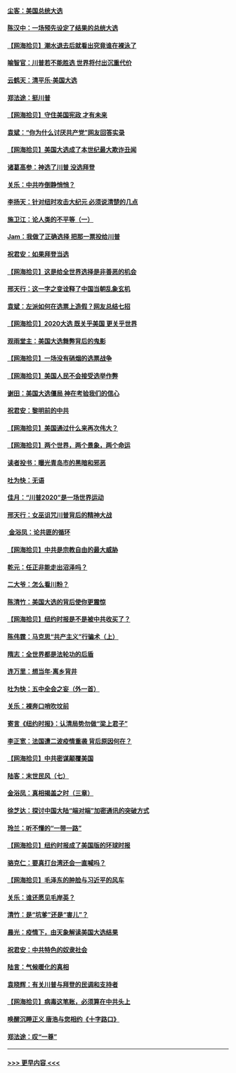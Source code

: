 #### [尘客：美国总统大选](../pages/nsc993/n12543828.md?t=11121751) 
#### [陈汉中：一场预先设定了结果的总统大选](../pages/nsc993/n12543564.md?t=11121751) 
#### [【网海拾贝】潮水退去后就看出究竟谁在裸泳了](../pages/nsc993/n12543321.md?t=11121751) 
#### [喻智官：川普若不能胜选 世界将付出沉重代价](../pages/nsc993/n12541352.md?t=11121751) 
#### [云鹤天：清平乐‧美国大选](../pages/nsc993/n12540916.md?t=11121751) 
#### [郑法途：挺川普](../pages/nsc993/n12540898.md?t=11121751) 
#### [【网海拾贝】守住美国宪政 才有未来](../pages/nsc993/n12540423.md?t=11121751) 
#### [袁斌：“你为什么讨厌共产党”网友回答实录](../pages/nsc993/n12540208.md?t=11121751) 
#### [【网海拾贝】美国大选成了本世纪最大欺诈丑闻](../pages/nsc993/n12538029.md?t=11121751) 
#### [诸葛高参：神选了川普 没选拜登](../pages/nsc993/n12537664.md?t=11121751) 
#### [关乐：中共咋倒静悄悄？](../pages/nsc993/n12537615.md?t=11121751) 
#### [李扬天：针对纽时攻击大纪元 必须说清楚的几点](../pages/nsc993/n12536001.md?t=11121751) 
#### [施卫江：论人类的不平等（一）](../pages/nsc993/n12535700.md?t=11121751) 
#### [Jam：我做了正确选择 把那一票投给川普](../pages/nsc993/n12535743.md?t=11121751) 
#### [祝君安：如果拜登当选](../pages/nsc993/n12535726.md?t=11121751) 
#### [【网海拾贝】这是给全世界选择是非善恶的机会](../pages/nsc993/n12535061.md?t=11121751) 
#### [邢天行：这一字之变诠释了中国当朝乱象玄机](../pages/nsc993/n12533446.md?t=11121751) 
#### [袁斌：左派如何在选票上造假？网友总结七招](../pages/nsc993/n12533180.md?t=11121751) 
#### [【网海拾贝】2020大选 既关乎美国 更关乎世界](../pages/nsc993/n12533161.md?t=11121751) 
#### [观雨堂主：美国大选舞弊背后的鬼影](../pages/nsc993/n12533153.md?t=11121751) 
#### [【网海拾贝】一场没有硝烟的选票战争](../pages/nsc993/n12531883.md?t=11121751) 
#### [【网海拾贝】美国人民不会接受选举作弊](../pages/nsc993/n12528850.md?t=11121751) 
#### [谢田：美国大选僵局 神在考验我们的信心](../pages/nsc993/n12527932.md?t=11121751) 
#### [祝君安：黎明前的中共](../pages/nsc993/n12524071.md?t=11121751) 
#### [【网海拾贝】美国通过什么来再次伟大？](../pages/nsc993/n12523844.md?t=11121751) 
#### [【网海拾贝】两个世界，两个景象，两个命运](../pages/nsc993/n12521419.md?t=11121751) 
#### [读者投书：曝光青岛市的黑暗和邪恶](../pages/nsc993/n12520988.md?t=11121751) 
#### [吐为快：无语](../pages/nsc993/n12518588.md?t=11121751) 
#### [佳月：“川普2020”是一场世界运动](../pages/nsc993/n12518581.md?t=11121751) 
#### [邢天行：女巫诅咒川普背后的精神大战](../pages/nsc993/n12517257.md?t=11121751) 
#### [ 金浴凤：论共匪的循环](../pages/nsc993/n12517133.md?t=11121751) 
#### [【网海拾贝】中共是宗教自由的最大威胁](../pages/nsc993/n12516879.md?t=11121751) 
#### [乾元：任正非能走出沼泽吗？](../pages/nsc993/n12515831.md?t=11121751) 
#### [二大爷：怎么看川粉？](../pages/nsc993/n12515820.md?t=11121751) 
#### [陈清竹：美国大选的背后使你更震惊](../pages/nsc993/n12515589.md?t=11121751) 
#### [【网海拾贝】纽约时报是不是被中共收买了？](../pages/nsc993/n12515122.md?t=11121751) 
#### [陈伟霆：马克思“共产主义”行骗术（上）](../pages/nsc993/n12510217.md?t=11121751) 
#### [隋志：全世界都是法轮功的后盾](../pages/nsc993/n12510636.md?t=11121751) 
#### [连万里：想当年‧离乡背井](../pages/nsc993/n12510623.md?t=11121751) 
#### [吐为快：五中全会之妄（外一首）](../pages/nsc993/n12510470.md?t=11121751) 
#### [关乐：裸奔口哨吹坟前](../pages/nsc993/n12510403.md?t=11121751) 
#### [寄言《纽约时报》：认清局势勿做“梁上君子”](../pages/nsc993/n12510042.md?t=11121751) 
#### [李正宽：法国遭二波疫情重袭 背后原因何在？](../pages/nsc993/n12509971.md?t=11121751) 
#### [【网海拾贝】中共密谋颠覆美国](../pages/nsc993/n12509816.md?t=11121751) 
#### [陆客：末世民风（七）](../pages/nsc993/n12507822.md?t=11121751) 
#### [金浴凤：真相揭盖之时（三章）](../pages/nsc993/n12507804.md?t=11121751) 
#### [徐芝达：探讨中国大陆“端对端”加密通讯的突破方式](../pages/nsc993/n12507682.md?t=11121751) 
#### [玲兰：听不懂的“一带一路”](../pages/nsc993/n12507669.md?t=11121751) 
#### [【网海拾贝】纽约时报成了美国版的环球时报](../pages/nsc993/n12507053.md?t=11121751) 
#### [骆克仁：要真打台湾还会一直喊吗？](../pages/nsc993/n12506843.md?t=11121751) 
#### [【网海拾贝】毛泽东的肿脸与习近平的风车](../pages/nsc993/n12504537.md?t=11121751) 
#### [关乐：谁还愿见毛岸英？](../pages/nsc993/n12503866.md?t=11121751) 
#### [清竹：是“坑爹”还是“害儿”？](../pages/nsc993/n12503034.md?t=11121751) 
#### [晨光：疫情下，由天象解读美国大选结果](../pages/nsc993/n12502536.md?t=11121751) 
#### [祝君安：中共特色的奴隶社会](../pages/nsc993/n12501529.md?t=11121751) 
#### [陆言：气候暖化的真相](../pages/nsc993/n12501183.md?t=11121751) 
#### [袁晓辉：有关川普与拜登的民调和支持者](../pages/nsc993/n12500433.md?t=11121751) 
#### [【网海拾贝】病毒这笔账，必须算在中共头上](../pages/nsc993/n12500320.md?t=11121751) 
#### [唤醒沉睡正义 唐浩与您相约《十字路口》](../pages/nsc993/n12497980.md?t=11121751) 
#### [郑法途：叹“一尊”](../pages/nsc993/n12498837.md?t=11121751) 

----
#### [ >>> 更早内容 <<< ](../indexes/nsc993-earlier.md)
